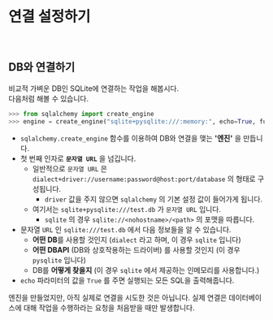 # 연결 설정하기

<br>

## DB와 연결하기

비교적 가벼운 DB인 SQLite에 연결하는 작업을 해봅시다.  
다음처럼 해볼 수 있습니다.

```python
>>> from sqlalchemy import create_engine
>>> engine = create_engine("sqlite+pysqlite:///:memory:", echo=True, future=True)
```

- `sqlalchemy.create_engine` 함수를 이용하여 DB와 연결을 맺는 **'엔진'** 을 만듭니다.
- 첫 번째 인자로 **`문자열 URL`** 을 넘깁니다.
    -  일반적으로 `문자열 URL`  은 `dialect+driver://username:password@host:port/database` 의 형태로 구성됩니다.
        - `driver` 값을 주지 않으면 `sqlalchemy` 의 기본 설정 값이 들어가게 됩니다.
    -  여기서는 `sqlite+pysqlite:///test.db` 가 `문자열 URL` 입니다.
        - `sqlite` 의 경우 `sqlite://<nohostname>/<path>` 의 포맷을 따릅니다.
- 문자열 `URL` 인 `sqlite:///test.db` 에서 다음 정보들을 알 수 있습니다.
    - **어떤 DB**를 사용할 것인지 (`dialect` 라고 하며, 이 경우 `sqlite` 입니다)
    - **어떤 DBAPI** (DB와 상호작용하는 드라이버) 를 사용할 것인지 (이 경우 `pysqlite` 입니다)
    - DB를 **어떻게 찾을지** (이 경우 `sqlite` 에서 제공하는 인메모리를 사용합니다.)
- `echo` 파라미터의 값을 `True` 를 주면 실행되는 모든 SQL을  출력해줍니다.

엔진을 만들었지만, 아직 실제로 연결을 시도한 것은 아닙니다. 실제 연결은 데이터베이스에 대해 작업을 수행하라는 요청을 처음받을 때만 발생합니다.